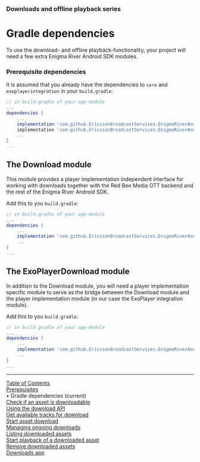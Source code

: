 ### Downloads and offline playback series
# Gradle dependencies
To use the download- and offline playback-functionality, your project will need a few extra
Enigma River Android SDK modules.

### Prerequisite dependencies
It is assumed that you already have the dependencies to `core` and `exoplayerintegration` in your
`build.gradle`:
```gradle
// in build.gradle of your app-module
...
dependencies {
    ...
    implementation 'com.github.EricssonBroadcastServices.EnigmaRiverAndroid:core:r3.1.6'
    implementation 'com.github.EricssonBroadcastServices.EnigmaRiverAndroid:exoplayerintegration:r3.1.6'
    ...
}
...
```


## The Download module
This module provides a player implementation independent interface for working with downloads
together with the Red Bee Media OTT backend and the rest of the Enigma River Android SDK.

Add this to you `build.gradle`:
```gradle
// in build.gradle of your app-module
...
dependencies {
    ...
    implementation 'com.github.EricssonBroadcastServices.EnigmaRiverAndroid:download:r3.1.6'
    ...
}
...
```

## The ExoPlayerDownload module
In addition to the Download module, you will need a player implementation specific module to serve
as the bridge between the Download module and the player implementation module (in our case
the ExoPlayer integration module).

Add this to you `build.gradle`:
```gradle
// in build.gradle of your app-module
...
dependencies {
    ...
    implementation 'com.github.EricssonBroadcastServices.EnigmaRiverAndroid:exoPlayerDownload:r3.1.6'
    ...
}
...
```


___
[Table of Contents](../index.md)<br/>
[Prerequisites](prerequisites.md)<br/>
&bull; Gradle dependencies (current)<br/>
[Check if an asset is downloadable](check_downloadability.md)<br/>
[Using the download API](enigma_download.md)<br/>
[Get available tracks for download](get_download_info.md)<br/>
[Start asset download](start_download.md)<br/>
[Managing ongoing downloads](ongoing_downloads.md)<br/>
[Listing downloaded assets](list_downloads.md)<br/>
[Start playback of a downloaded asset](play_download.md)<br/>
[Remove downloaded assets](remove_download.md)<br/>
[Downloads app](example_app.md)<br/>
